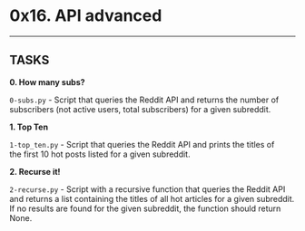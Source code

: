 # 0x16. API advanced

---

## TASKS

**0. How many subs?**

`0-subs.py` - Script that queries the Reddit API and returns the number of\
subscribers (not active users, total subscribers) for a given subreddit.

**1. Top Ten**

`1-top_ten.py` - Script that queries the Reddit API and prints the titles of\
the first 10 hot posts listed for a given subreddit.

**2. Recurse it!**

`2-recurse.py` - Script with a recursive function that queries the Reddit API\
and returns a list containing the titles of all hot articles for a given subreddit.\
If no results are found for the given subreddit, the function should return None.
